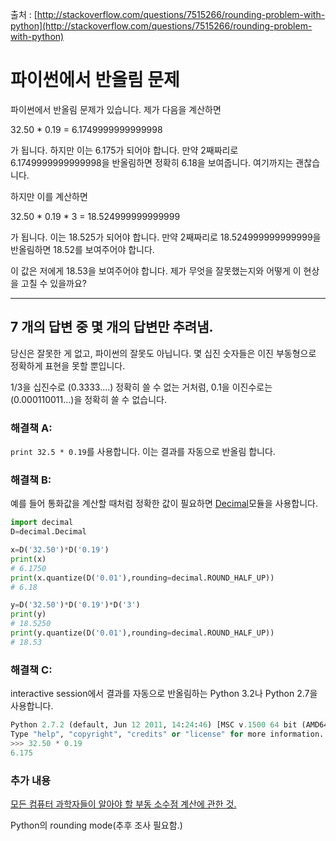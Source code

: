 출처 : [http://stackoverflow.com/questions/7515266/rounding-problem-with-python](http://stackoverflow.com/questions/7515266/rounding-problem-with-python)

# 파이썬에서 반올림 문제

파이썬에서 반올림 문제가 있습니다. 제가 다음을 계산하면

32.50 * 0.19 = 6.1749999999999998

가 됩니다. 하지만 이는 6.175가 되어야 합니다. 만약 2째짜리로 6.1749999999999998을 반올림하면 정확히 6.18을 보여줍니다. 여기까지는 괜찮습니다.

하지만 이를 계산하면

32.50 * 0.19 * 3 = 18.524999999999999

가 됩니다. 이는 18.525가 되어야 합니다. 만약 2째짜리로 18.524999999999999을 반올림하면 18.52를 보여주어야 합니다.

이 값은 저에게 18.53을 보여주어야 합니다. 제가 무엇을 잘못했는지와 어떻게 이 현상을 고칠 수 있을까요?

----

## 7 개의 답변 중 몇 개의 답변만 추려냄.

당신은 잘못한 게 없고, 파이썬의 잘못도 아닙니다. 몇 십진 숫자들은 이진 부동형으로 정확하게 표현을 못할 뿐입니다.

1/3을 십진수로 (0.3333....) 정확히 쓸 수 없는 거처럼, 0.1을 이진수로는(0.000110011...)을 정확히 쓸 수 없습니다.

### 해결책 A:

`print 32.5 * 0.19`를 사용합니다. 이는 결과를 자동으로 반올림 합니다.

### 해결책 B:

예를 들어 통화값을 계산할 때처럼 정확한 값이 필요하면 [Decimal](https://docs.python.org/3/library/decimal.html)모듈을 사용합니다. 

```python
import decimal
D=decimal.Decimal

x=D('32.50')*D('0.19')
print(x)
# 6.1750
print(x.quantize(D('0.01'),rounding=decimal.ROUND_HALF_UP))
# 6.18

y=D('32.50')*D('0.19')*D('3')
print(y)
# 18.5250
print(y.quantize(D('0.01'),rounding=decimal.ROUND_HALF_UP))
# 18.53
```

### 해결책 C:

interactive session에서 결과를 자동으로 반올림하는 Python 3.2나 Python 2.7을 사용합니다.

```python
Python 2.7.2 (default, Jun 12 2011, 14:24:46) [MSC v.1500 64 bit (AMD64)] on win32
Type "help", "copyright", "credits" or "license" for more information.
>>> 32.50 * 0.19
6.175
```

### 추가 내용

[모든 컴퓨터 과학자들이 알아야 할 부동 소수점 계산에 관한 것.](https://docs.oracle.com/cd/E19957-01/806-3568/ncg_goldberg.html)

Python의 rounding mode(추후 조사 필요함.)
